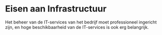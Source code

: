 # Eisen aan Infrastructuur

Het beheer van de IT-services van het bedrijf moet professioneel ingericht zijn, en hoge beschikbaarheid van de IT-services is ook erg belangrijk.